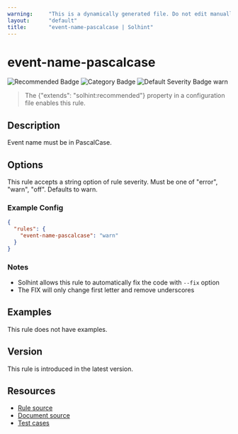 ```yaml
---
warning:     "This is a dynamically generated file. Do not edit manually."
layout:      "default"
title:       "event-name-pascalcase | Solhint"
---
```


# event-name-pascalcase
![Recommended Badge](https://img.shields.io/badge/-Recommended-brightgreen)
![Category Badge](https://img.shields.io/badge/-Style%20Guide%20Rules-informational)
![Default Severity Badge warn](https://img.shields.io/badge/Default%20Severity-warn-yellow)
> The {"extends": "solhint:recommended"} property in a configuration file enables this rule.


## Description
Event name must be in PascalCase.

## Options
This rule accepts a string option of rule severity. Must be one of "error", "warn", "off". Defaults to warn.

### Example Config
```json
{
  "rules": {
    "event-name-pascalcase": "warn"
  }
}
```

### Notes
- Solhint allows this rule to automatically fix the code with `--fix` option
- The FIX will only change first letter and remove underscores

## Examples
This rule does not have examples.

## Version
This rule is introduced in the latest version.

## Resources
- [Rule source](https://github.com/protofire/solhint/blob/master/lib/rules/naming/event-name-pascalcase.js)
- [Document source](https://github.com/protofire/solhint/blob/master/docs/rules/naming/event-name-pascalcase.md)
- [Test cases](https://github.com/protofire/solhint/blob/master/test/rules/naming/event-name-pascalcase.js)
